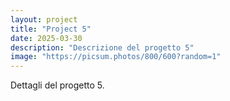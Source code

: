 ```yaml
---
layout: project
title: "Project 5"
date: 2025-03-30
description: "Descrizione del progetto 5"
image: "https://picsum.photos/800/600?random=1"
---
```


Dettagli del progetto 5.
